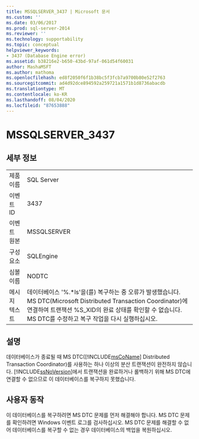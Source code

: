 ```yaml
---
title: MSSQLSERVER_3437 | Microsoft 문서
ms.custom: ''
ms.date: 03/06/2017
ms.prod: sql-server-2014
ms.reviewer: ''
ms.technology: supportability
ms.topic: conceptual
helpviewer_keywords:
- 3437 (Database Engine error)
ms.assetid: b38216e2-b650-43bd-97af-061d54f60031
author: MashaMSFT
ms.author: mathoma
ms.openlocfilehash: ed8f2050f6f1b38bc5f3fcb7a9700b80e52f2763
ms.sourcegitcommit: ad4d92dce894592a259721a1571b1d8736abacdb
ms.translationtype: MT
ms.contentlocale: ko-KR
ms.lasthandoff: 08/04/2020
ms.locfileid: "87653888"
---
```

# <a name="mssqlserver_3437"></a>MSSQLSERVER_3437
    
## <a name="details"></a>세부 정보  
  
|||  
|-|-|  
|제품 이름|SQL Server|  
|이벤트 ID|3437|  
|이벤트 원본|MSSQLSERVER|  
|구성 요소|SQLEngine|  
|심볼 이름|NODTC|  
|메시지 텍스트|데이터베이스 '%.*ls'을(를) 복구하는 중 오류가 발생했습니다. MS DTC(Microsoft Distributed Transaction Coordinator)에 연결하여 트랜잭션 %S_XID의 완료 상태를 확인할 수 없습니다. MS DTC를 수정하고 복구 작업을 다시 실행하십시오.|  
  
## <a name="explanation"></a>설명  
 데이터베이스가 종료될 때 MS DTC([!INCLUDE[msCoName](../../includes/msconame-md.md)] Distributed Transaction Coordinator)를 사용하는 하나 이상의 분산 트랜잭션이 완전하지 않습니다. [!INCLUDE[ssNoVersion](../../includes/ssnoversion-md.md)]에서 트랜잭션을 완료하거나 롤백하기 위해 MS DTC에 연결할 수 없으므로 이 데이터베이스를 복구하지 못했습니다.  
  
## <a name="user-action"></a>사용자 동작  
 이 데이터베이스를 복구하려면 MS DTC 문제를 먼저 해결해야 합니다. MS DTC 문제를 확인하려면 Windows 이벤트 로그를 검사하십시오. MS DTC 문제를 해결할 수 없어 데이터베이스를 복구할 수 없는 경우 데이터베이스의 백업을 복원하십시오.  
  
  
